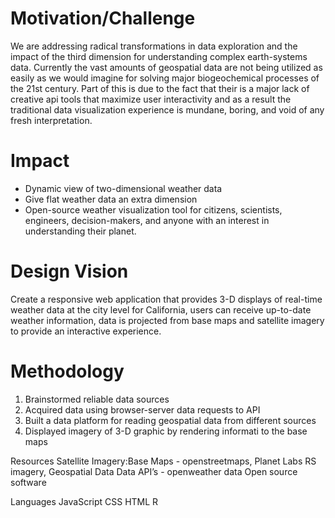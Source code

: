# Motivation/Challenge 

We are addressing radical transformations in data exploration and the impact of the third dimension for understanding complex earth-systems data. Currently the vast amounts of geospatial data are not being utilized as easily as we would imagine for solving major biogeochemical processes of the 21st century. Part of this is due to the fact that their is a major lack of creative api tools that maximize user interactivity and as a result the traditional data visualization experience is mundane, boring, and void of any fresh interpretation.

# Impact 

* Dynamic view of two-dimensional weather data
* Give flat weather data an extra dimension
* Open-source weather visualization tool for citizens, scientists, engineers, decision-makers, and anyone with an interest in understanding their planet. 

# Design Vision

Create a responsive web application that provides 3-D displays of real-time weather data at the city level for California, users can receive up-to-date weather information, data is projected from base maps and satellite imagery to provide an interactive experience.

# Methodology
1. Brainstormed reliable data sources
2. Acquired data using browser-server data requests to API
3. Built a data platform for reading geospatial data from different sources
4. Displayed imagery of 3-D graphic by rendering informati to the base maps	


Resources
Satellite Imagery:Base Maps - openstreetmaps, Planet Labs RS imagery,
Geospatial Data Data API’s - openweather data
 Open source software

Languages
JavaScript
CSS
HTML
R
